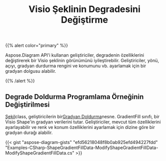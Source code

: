 ﻿---
title: Visio Şeklinin Degradesini Değiştirme
type: docs
weight: 10
url: /tr/net/modify-the-gradient-of-a-visio-shape/
description: Bu sayfada, visio şeklinin gradyan renginin Aspose.Diagram kitaplığıyla nasıl değiştirileceği açıklanmaktadır.
---
{{% alert color="primary" %}} 

Aspose.Diagram API'i kullanan geliştiriciler, degradenin özelliklerini değiştirerek bir Visio şeklinin görünümünü iyileştirebilir. Geliştiriciler, yönü, açıyı, gradyan durdurma rengini ve konumunu vb. ayarlamak için bir gradyan dolgusu alabilir.

{{% /alert %}} 
## **Degrade Doldurma Programlama Örneğinin Değiştirilmesi**
[Şekil](http://www.aspose.com/api/net/diagram/aspose.diagram/shape)class, geliştiricilerin bir[Gradyan Doldurma](http://www.aspose.com/api/net/diagram/aspose.diagram/gradientfill)nesne. GradientFill sınıfı, bir Visio Shape'in gradyan verilerini tutar. Geliştiriciler, mevcut tüm özelliklerini ayarlayabilir ve renk ve konum özelliklerini ayarlamak için dizine göre bir gradyan durağı alabilir.

{{< gist "aspose-diagram-gists" "efd56218048f8b0ab925efd494227fdd" "Examples-CSharp-ShapeGradientFillData-ModifyShapeGradientFillData-ModifyShapeGradientFillData.cs" >}}
